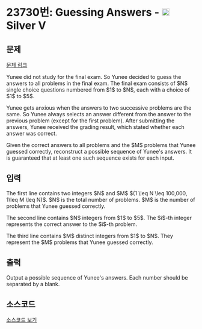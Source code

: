 # 23730번: Guessing Answers - <img src="https://static.solved.ac/tier_small/6.svg" style="height:20px" /> Silver V

<!-- performance -->

<!-- 문제 제출 후 깃허브에 푸시를 했을 때 제출한 코드의 성능이 입력될 공간입니다.-->

<!-- end -->

## 문제

[문제 링크](https://boj.kr/23730)


<p>Yunee did not study for the final exam. So Yunee decided to guess the answers to all problems in the final exam. The final exam consists of $N$ single choice questions numbered from $1$ to $N$, each with a choice of $1$ to $5$.</p>

<p>Yunee gets anxious when the answers to two successive problems are the same. So Yunee always selects an answer different from the answer to the previous problem (except for the first problem). After submitting the answers, Yunee received the grading result, which stated whether each answer was correct.</p>

<p>Given the correct answers to all problems and the $M$ problems that Yunee guessed correctly, reconstruct a possible sequence of Yunee's answers. It is guaranteed that at least one such sequence exists for each input.</p>



## 입력


<p>The first line contains two integers $N$ and $M$ $(1 \leq N \leq 100,000, 1\leq M \leq N)$. $N$ is the total number of problems. $M$ is the number of problems that Yunee guessed correctly.</p>

<p>The second line contains $N$ integers from $1$ to $5$. The $i$-th integer represents the correct answer to the $i$-th problem.</p>

<p>The third line contains $M$ distinct integers from $1$ to $N$. They represent the $M$ problems that Yunee guessed correctly.</p>



## 출력


<p>Output a possible sequence of Yunee's answers. Each number should be separated by a blank.</p>



## 소스코드

[소스코드 보기](Guessing%20Answers.cpp)